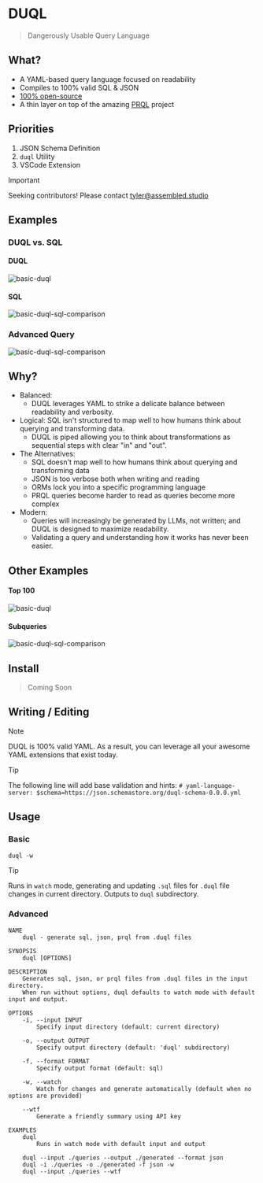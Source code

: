 # DUQL
> Dangerously Usable Query Language

## What?
- A YAML-based query language focused on readability
- Compiles to 100% valid SQL & JSON
- [100% open-source](/LICENSE)
- A thin layer on top of the amazing [PRQL](https://github.com/PRQL/prql) project

## Priorities
1. JSON Schema Definition
2. `duql` Utility
3. VSCode Extension
> [!IMPORTANT]  
> Seeking contributors! Please contact tyler@assembled.studio

## Examples
### DUQL vs. SQL
#### DUQL
![basic-duql](https://tyler-mills-shared.s3.amazonaws.com/duql_1.png)
#### SQL
![basic-duql-sql-comparison](https://tyler-mills-shared.s3.amazonaws.com/duql_1_sql.png)

### Advanced Query
![basic-duql-sql-comparison](https://tyler-mills-shared.s3.amazonaws.com/duql_invoice_complex.png)

## Why?
- Balanced: 
    - DUQL leverages YAML to strike a delicate balance between readability and verbosity.
- Logical: SQL isn't structured to map well to how humans think about querying and transforming data. 
    - DUQL is piped allowing you to think about transformations as sequential steps with clear "in" and "out".
- The Alternatives: 
    - SQL doesn't map well to how humans think about querying and transforming data
    - JSON is too verbose both when writing and reading
    - ORMs lock you into a specific programming language
    - PRQL queries become harder to read as queries become more complex
- Modern:
    - Queries will increasingly be generated by LLMs, not written; and DUQL is designed to maximize readability.
    - Validating a query and understanding how it works has never been easier.

## Other Examples
#### Top 100
![basic-duql](https://tyler-mills-shared.s3.amazonaws.com/duql_top_100_example.png)
#### Subqueries
![basic-duql-sql-comparison](https://tyler-mills-shared.s3.amazonaws.com/duql_invoice_subquery.png)

## Install
> Coming Soon

## Writing / Editing
> [!NOTE]  
> DUQL is 100% valid YAML. As a result, you can leverage all your awesome YAML extensions that exist today.

> [!TIP]  
> The following line will add base validation and hints:
> `# yaml-language-server: $schema=https://json.schemastore.org/duql-schema-0.0.0.yml`

## Usage
### Basic
```console
duql -w
```
> [!TIP]  
>  Runs in `watch` mode, generating and updating `.sql` files for `.duql` file changes in current directory.
> Outputs to `duql` subdirectory.

### Advanced
```console
NAME
    duql - generate sql, json, prql from .duql files

SYNOPSIS
    duql [OPTIONS]

DESCRIPTION
    Generates sql, json, or prql files from .duql files in the input directory.
    When run without options, duql defaults to watch mode with default input and output.

OPTIONS
    -i, --input INPUT
        Specify input directory (default: current directory)

    -o, --output OUTPUT
        Specify output directory (default: 'duql' subdirectory)

    -f, --format FORMAT
        Specify output format (default: sql)

    -w, --watch
        Watch for changes and generate automatically (default when no options are provided)

    --wtf
        Generate a friendly summary using API key

EXAMPLES
    duql
        Runs in watch mode with default input and output

    duql --input ./queries --output ./generated --format json
    duql -i ./queries -o ./generated -f json -w
    duql --input ./queries --wtf

```
